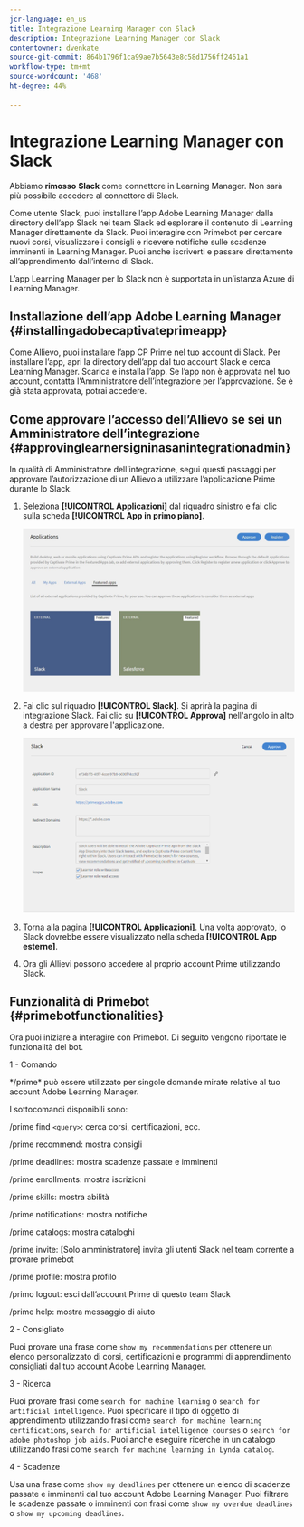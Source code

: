 ```yaml
---
jcr-language: en_us
title: Integrazione Learning Manager con Slack
description: Integrazione Learning Manager con Slack
contentowner: dvenkate
source-git-commit: 864b1796f1ca99ae7b5643e8c58d1756ff2461a1
workflow-type: tm+mt
source-wordcount: '468'
ht-degree: 44%

---
```




# Integrazione Learning Manager con Slack

Abbiamo **rimosso** **Slack** come connettore in Learning Manager. Non sarà più possibile accedere al connettore di Slack.

Come utente Slack, puoi installare l’app Adobe Learning Manager dalla directory dell’app Slack nei team Slack ed esplorare il contenuto di Learning Manager direttamente da Slack. Puoi interagire con Primebot per cercare nuovi corsi, visualizzare i consigli e ricevere notifiche sulle scadenze imminenti in Learning Manager. Puoi anche iscriverti e passare direttamente all’apprendimento dall’interno di Slack.

L’app Learning Manager per lo Slack non è supportata in un’istanza Azure di Learning Manager.

## Installazione dell’app Adobe Learning Manager {#installingadobecaptivateprimeapp}

Come Allievo, puoi installare l’app CP Prime nel tuo account di Slack. Per installare l’app, apri la directory dell’app dal tuo account Slack e cerca Learning Manager. Scarica e installa l’app. Se l’app non è approvata nel tuo account, contatta l’Amministratore dell’integrazione per l’approvazione. Se è già stata approvata, potrai accedere.

## Come approvare l’accesso dell’Allievo se sei un Amministratore dell’integrazione {#approvinglearnersigninasanintegrationadmin}

In qualità di Amministratore dell’integrazione, segui questi passaggi per approvare l’autorizzazione di un Allievo a utilizzare l’applicazione Prime durante lo Slack.

1. Seleziona **[!UICONTROL Applicazioni]** dal riquadro sinistro e fai clic sulla scheda **[!UICONTROL App in primo piano]**.

   ![](assets/featuredapps.jpg)

1. Fai clic sul riquadro **[!UICONTROL Slack]**. Si aprirà la pagina di integrazione Slack. Fai clic su **[!UICONTROL Approva]** nell&#39;angolo in alto a destra per approvare l&#39;applicazione.

   ![](assets/approval.png)

1. Torna alla pagina **[!UICONTROL Applicazioni]**. Una volta approvato, lo Slack dovrebbe essere visualizzato nella scheda **[!UICONTROL App esterne]**.
1. Ora gli Allievi possono accedere al proprio account Prime utilizzando Slack.

## Funzionalità di Primebot {#primebotfunctionalities}

Ora puoi iniziare a interagire con Primebot. Di seguito vengono riportate le funzionalità del bot.

1 - Comando

&#42;/prime&#42; può essere utilizzato per singole domande mirate relative al tuo account Adobe Learning Manager.

I sottocomandi disponibili sono:

/prime find `<query>`: cerca corsi, certificazioni, ecc.

/prime recommend: mostra consigli

/prime deadlines: mostra scadenze passate e imminenti

/prime enrollments: mostra iscrizioni

/prime skills: mostra abilità

/prime notifications: mostra notifiche

/prime catalogs: mostra cataloghi

/prime invite: [Solo amministratore] invita gli utenti Slack nel team corrente a provare primebot

/prime profile: mostra profilo

/primo logout: esci dall’account Prime di questo team Slack

/prime help: mostra messaggio di aiuto

2 - Consigliato

Puoi provare una frase come `show my recommendations` per ottenere un elenco personalizzato di corsi, certificazioni e programmi di apprendimento consigliati dal tuo account Adobe Learning Manager.

3 - Ricerca

Puoi provare frasi come `search for machine learning` o `search for artificial intelligence`. Puoi specificare il tipo di oggetto di apprendimento utilizzando frasi come `search for machine learning certifications`, `search for artificial intelligence courses` o `search for adobe photoshop job aids`. Puoi anche eseguire ricerche in un catalogo utilizzando frasi come `search for machine learning in Lynda catalog`.

4 - Scadenze

Usa una frase come `show my deadlines` per ottenere un elenco di scadenze passate e imminenti dal tuo account Adobe Learning Manager. Puoi filtrare le scadenze passate o imminenti con frasi come `show my overdue deadlines` o `show my upcoming deadlines`.
